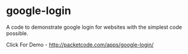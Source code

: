 # google-login
A code to demonstrate google login for websites with the simplest code possible.

Click For Demo - http://packetcode.com/apps/google-login/
